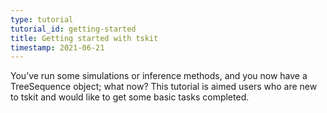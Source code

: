 ```yaml
---
type: tutorial
tutorial_id: getting-started
title: Getting started with tskit
timestamp: 2021-06-21
---
```

You’ve run some simulations or inference methods, and you now have a TreeSequence object; what now? This tutorial is
aimed users who are new to tskit and would like to get some basic tasks completed.